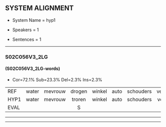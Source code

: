 
## SYSTEM ALIGNMENT

- System Name = hyp1

- Speakers = 1

- Sentences = 1

---

### S02C056V3_2LG

#### (S02C056V3_2LG-words)

- Cor=72.1%	Sub=23.3%	Del=2.3%	Ins=2.3%

|  |  |  |  |  |  |  |  |  |  |  |  |  |  |  |  |  |  |  |  |  |  |  |  |  |  |  |  |  |  |  |  |  |  |  |  |  |  |  |  |  |  |  |  |
|:--- |:---:|:---:|:---:|:---:|:---:|:---:|:---:|:---:|:---:|:---:|:---:|:---:|:---:|:---:|:---:|:---:|:---:|:---:|:---:|:---:|:---:|:---:|:---:|:---:|:---:|:---:|:---:|:---:|:---:|:---:|:---:|:---:|:---:|:---:|:---:|:---:|:---:|:---:|:---:|:---:|:---:|:---:|:---:|
| REF | water | mevrouw | drogen | winkel | auto | schouders | verhaal | koning | moeilijk | moeilijk | speelplaats | drinken | hoofdpijn | regen | vliegtuig | stoppen | opnieuw | gooien |  | sneeuwen | moeder | liedje | potlood | fietsbel | vinger | dichtbij | meisje | * | chauffeur | muziek | waarom | scheuren | lawaai | zwemmen | vuurwerk | appel | cola | kussen | eerste | circus | kleuren | voetbal | vlinder |
| HYP1 | water | mevrouw | troren | winkel | auto | schouders | verheil | koning | moeilijk | enmoeilijk | speelplaats | drinken |  | hoofdpijnregen | vliegtuig | stoppen | opnieuw | gooien | sneeuw | en | moeder | liedje | potlood | fietspel | vinger | dichtbij | meisje | scha | chauffeur | muziek | waarom | sgeren | lawaai | zwemmen | vilwerk | appel | cola | cussen | eerste | circus | kleuren | voetbal | vlinder |
| EVAL |  |  | S |  |  |  | S |  |  | S |  |  | D | S |  |  |  |  | I | S |  |  |  | S |  |  |  | S |  |  |  | S |  |  | S |  |  | S |  |  |  |  |  |
---

---
